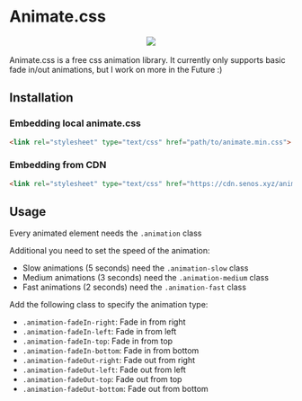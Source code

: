 # Animate.css
<center>
<img src="https://user-images.githubusercontent.com/53553315/116579197-71484800-a912-11eb-8d6e-17cc50d8027d.png">
</center>
<br>
Animate.css is a free css animation library.
It currently only supports basic fade in/out animations, but I work on more in the Future :)

## Installation

### Embedding local animate.css
```html
<link rel="stylesheet" type="text/css" href="path/to/animate.min.css">
```

### Embedding from CDN
```html
<link rel="stylesheet" type="text/css" href="https://cdn.senos.xyz/animate.css/dist/animate.min.css">
```

## Usage
Every animated element needs the <code>.animation</code> class

Additional you need to set the speed of the animation:
- Slow animations (5 seconds) need the <code>.animation-slow</code> class
- Medium animations (3 seconds) need the <code>.animation-medium</code> class
- Fast animations (2 seconds) need the <code>.animation-fast</code> class

Add the following class to specify the animation type:
- <code>.animation-fadeIn-right</code>: Fade in from right
- <code>.animation-fadeIn-left</code>: Fade in from left
- <code>.animation-fadeIn-top</code>: Fade in from top
- <code>.animation-fadeIn-bottom</code>: Fade in from bottom
- <code>.animation-fadeOut-right</code>: Fade out from right
- <code>.animation-fadeOut-left</code>: Fade out from left
- <code>.animation-fadeOut-top</code>: Fade out from top
- <code>.animation-fadeOut-bottom</code>: Fade out from bottom
